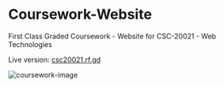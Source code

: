 # Coursework-Website
First Class Graded Coursework - Website for CSC-20021 - Web Technologies

Live version: [csc20021.rf.gd](http://csc20021.rf.gd)

![coursework-image](https://i.imgur.com/XzTTBey.png)
